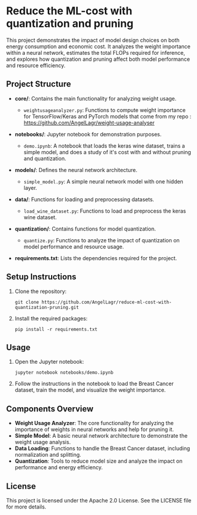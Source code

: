 # Reduce the ML-cost with quantization and pruning

This project demonstrates the impact of model design choices on both energy consumption and economic cost.
It analyzes the weight importance within a neural network, estimates the total FLOPs required for inference, and explores how quantization and pruning affect both model performance and resource efficiency.

## Project Structure

- **core/**: Contains the main functionality for analyzing weight usage.
  - `weightusageanalyzer.py`: Functions to compute weight importance for TensorFlow/Keras and PyTorch models that come from my repo : https://github.com/AngelLagr/weight-usage-analyser

- **notebooks/**: Jupyter notebook for demonstration purposes.
  - `demo.ipynb`: A notebook that loads the keras wine dataset, trains a simple model, and does a study of it's cost with and without pruning and quantization.

- **models/**: Defines the neural network architecture.
  - `simple_model.py`: A simple neural network model with one hidden layer.

- **data/**: Functions for loading and preprocessing datasets.
  - `load_wine_dataset.py`: Functions to load and preprocess the keras wine dataset.

- **quantization/**: Contains functions for model quantization.
  - `quantize.py`: Functions to analyze the impact of quantization on model performance and resource usage.

- **requirements.txt**: Lists the dependencies required for the project.

## Setup Instructions

1. Clone the repository:
   ```
   git clone https://github.com/AngelLagr/reduce-ml-cost-with-quantization-pruning.git
   ```

2. Install the required packages:
   ```
   pip install -r requirements.txt
   ```

## Usage

1. Open the Jupyter notebook:
   ```
   jupyter notebook notebooks/demo.ipynb
   ```

2. Follow the instructions in the notebook to load the Breast Cancer dataset, train the model, and visualize the weight importance.

## Components Overview

- **Weight Usage Analyzer**: The core functionality for analyzing the importance of weights in neural networks and help for pruning it.
- **Simple Model**: A basic neural network architecture to demonstrate the weight usage analysis.
- **Data Loading**: Functions to handle the Breast Cancer dataset, including normalization and splitting.
- **Quantization**: Tools to reduce model size and analyze the impact on performance and energy efficiency.

## License

This project is licensed under the Apache 2.0 License. See the LICENSE file for more details.
